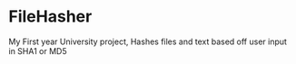 # FileHasher

My First year University project, Hashes files and text based off user input in SHA1 or MD5
